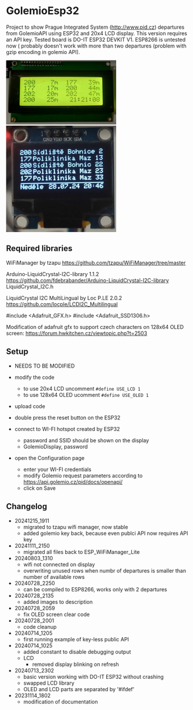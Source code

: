 # GolemioEsp32 #

Project to show Prague Integrated System (http://www.pid.cz) departures from GolemioAPI using ESP32 and 20x4 LCD display. This version requires an API key.
Tested board is DO-IT ESP32 DEVKIT V1.
ESP8266 is untested now ( probably doesn't work with more than two departures (problem with gzip encoding in golemio API).

[<img src="images/lcd20x4.jpg?raw=true" width="300px"/>](images/lcd20x4.jpg?raw=true "20x4 LCD screen")
[<img src="images/oled128x64.jpg" width="300px"/>](images/oled128x64.jpg?raw=true "128x64 OLED screen")
## Required libraries ##

WiFiManager by tzapu
https://github.com/tzapu/WiFiManager/tree/master

Arduino-LiquidCrystal-I2C-library 1.1.2
https://github.com/fdebrabander/Arduino-LiquidCrystal-I2C-library
LiquidCrystal_I2C.h



LiquidCrystal I2C MultiLingual by Loc P.LE 2.0.2
https://github.com/locple/LCDI2C_Multilingual


#include <Adafruit_GFX.h>
#include <Adafruit_SSD1306.h>

Modification of adafruit gfx to support czech characters on 128x64 OLED screen:
https://forum.hwkitchen.cz/viewtopic.php?t=2503




## Setup ##
- NEEDS TO BE MODIFIED
- modify the code
    - to use 20x4 LCD uncomment ```#define USE_LCD 1```
    - to use 128x64 OLED ucomment ```#define USE_OLED 1```

- upload code
- double press the reset button on the ESP32
- connect to WI-FI hotspot created by ESP32 
    - password and SSID should be shown on the display
    - GolemioDisplay, password
- open the Configuration page
    - enter your WI-FI credentials
    - modify Golemio request parameters according to https://api.golemio.cz/pid/docs/openapi/
    - click on Save


## Changelog ##
- 20241215_1911
    - migrated to tzapu wifi manager, now stable
    - added golemio key back, because even publci API now requires API key
- 20241111_2150
    - migrated all files back to ESP_WiFiManager_Lite
- 20240803_1310
    - wifi not connected on display
    - overwriting unused rows when numbr of departures is smaller than number of available rows
- 20240728_2250
    - can be compiled to ESP8266, works only with 2 departures
- 20240728_2135
    - added images to description
- 20240728_2059
    - fix OLED screen clear code
- 20240728_2001
    - code cleanup
- 20240714_1205 
    - first running example of key-less public API
- 20240714_1025
    - added constant to disable debugging output
    - LCD
        - removed display blinking on refresh
- 20240713_2302
    - basic version working with DO-IT ESP32 without crashing
    - swapped LCD library
    - OLED and LCD parts are separated by '#ifdef'
- 20231114_1802
    - modification of documentation
  

